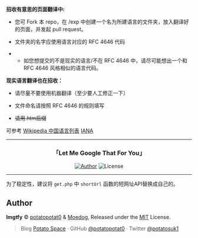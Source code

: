 **招收有意思的页面翻译中:**

- 您可 Fork 本 repo，在 /exp 中创建一个名为所建语言的文件夹，放入翻译好的页面，并发起 pull request。

- 文件夹的名字应使用语言对应的 RFC 4646 代码
- - 如您想提交的不是现实的语言/不在 RFC 4646 中，请尽可能想出一个和 RFC 4646 风格相似的语言代码。

**现实语言翻译也在招收：**

- 请尽量不要使用机器翻译（至少要人工修正一下）

- 文件命名请按照 RFC 4646 的规则填写

- ~~请用.htm后缀~~

可参考 [Wikipedia 中国语言列表](https://zh.wikipedia.org/wiki/%E4%B8%AD%E5%9B%BD%E8%AF%AD%E8%A8%80%E5%88%97%E8%A1%A8) [IANA](http://www.iana.org/assignments/language-subtag-registry/language-subtag-registry)

---

<h3 align="center"> 「Let Me Google That For You」</h3>

<p align="center">
<a href="https://intoyour.space"><img alt="Author" src="https://img.shields.io/badge/Author-potatopotat0-blue.svg?style=flat-square"></a>
<img alt="License" src="https://img.shields.io/github/license/potatopotat0/lmgtfy.svg?style=flat-square"/>
</p>

---

为了稳定性，建议将 `get.php` 中 `shortUrl` 函数的短网址API替换成自己的。

## Author

**lmgtfy** © [potatopotat0](https://github.com/potatopotat0) & [Moedog](https://github.com/xb2016), Released under the [MIT](./LICENSE) License.<br>

> Blog [Potato Space](https://intoyour.space) · GitHub [@potatopotat0](https://github.com/potatopotat0) · Twitter [@potatosuk1](https://twitter.com/potatosuk1)